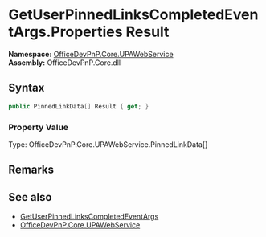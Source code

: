 # GetUserPinnedLinksCompletedEventArgs.Properties Result
  

**Namespace:** [OfficeDevPnP.Core.UPAWebService](OfficeDevPnP.Core.UPAWebService.md)  
**Assembly:** OfficeDevPnP.Core.dll  
## Syntax
```C#
public PinnedLinkData[] Result { get; }
```

### Property Value
Type: OfficeDevPnP.Core.UPAWebService.PinnedLinkData[]  

## Remarks 

## See also
- [GetUserPinnedLinksCompletedEventArgs](OfficeDevPnP.Core.UPAWebService.GetUserPinnedLinksCompletedEventArgs.md) 
- [OfficeDevPnP.Core.UPAWebService](OfficeDevPnP.Core.UPAWebService.md) 
